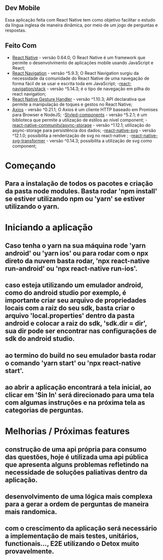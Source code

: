 ## Dev Mobile
Essa aplicação feita com React Native tem como objetivo facilitar o estudo da língua inglesa de maneira dinâmica, por meio de um jogo de perguntas e respostas.
## Feito Com

- [React Native](http://facebook.github.io/react-native/) - versão 0.64.0; O React Native é um framework que permite o desenvolvimento de aplicações mobile usando JavaScript e React;
- [React Navigation](https://reactnavigation.org/) - versão ^5.9.3;  O React Navigation surgiu da necessidade da comunidade do React Native de uma navegação de forma fácil de se usar e escrita toda em JavaScript;
-[react-navigation/stack](https://reactnavigation.org/) - versão ^5.14.3; é o tipo de navegação em pilha do react navigation;
- [React Native Gesture Handler](https://kmagiera.github.io/react-native-gesture-handler/) - versão ^1.10.3; API declarativa que permite a manipulação de toques e gestos no React Native;
- [Axios](https://github.com/axios/axios) - versão ^0.21.1; O Axios é um cliente HTTP baseado em Promises para Browser e NodeJS;
-[Styled-components](https://styled-components.com/) - versão ^5.2.1; é um biblioteca que permite a utilização de estilos ao nível component;
-[react-native-community/async-storage](https://www.npmjs.com/package/@react-native-community/async-storage) - versão ^1.12.1; utilização do async-storage para persistência dos dados;
-[react-native-svg](https://github.com/react-native-svg/react-native-svg) - versão ^12.1.0; possíbilita a renderização de svg no react-native ;
-[react-native-svg-transformer](https://github.com/kristerkari/react-native-svg-transformer) - versão ^0.14.3; possibilita a utilização de svg como component;


# Começando
## Para a instalação de todos os pacotes e criação da pasta node modules. Basta rodar 'npm install' se estiver utilizando npm ou 'yarn' se estiver utilizando o yarn.

# Iniciando a aplicação
## Caso tenha o yarn na sua máquina rode 'yarn android' ou 'yarn ios' ou para rodar com o npx direto da nuvem basta rodar, 'npx react-native run-android' ou 'npx react-native run-ios'.

## caso esteja utilizando um emulador android, como do android studio por exemplo, é importante criar seu arquivo de propriedades locais com a raiz do seu sdk, basta criar o arquivo 'local.properties' dentro da pasta android e colocar a raiz do sdk, 'sdk.dir = dir', sua dir pode ser encontrar nas configurações de sdk do android studio.

## ao termino do build no seu emulador  basta rodar o comando 'yarn start' ou 'npx react-native start'.

## ao abrir a aplicação encontrará a tela inicial, ao clicar em 'Sin In' será direcionado para uma tela com algumas instruções e na próxima tela as categorias de perguntas.

# Melhorias / Próximas features

## construção de uma api própria para consumo das questões, hoje é utilizada uma api pública que apresenta alguns problemas refletindo na necessidade de  soluções paliativas dentro da aplicação.

## desenvolvimento de uma lógica mais complexa para a gerar a ordem de perguntas de maneira mais randomica.
## com o crescimento da aplicação será necessário a implementação de mais testes, unitários, functionais..., E2E utilizando o Detox muito provavelmente. 














